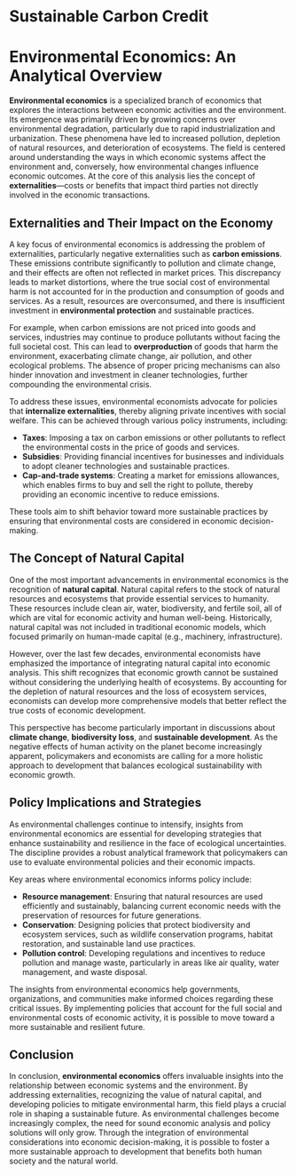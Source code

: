 # Sustainable Carbon Credit

# Environmental Economics: An Analytical Overview

**Environmental economics** is a specialized branch of economics that explores the interactions between economic activities and the environment. Its emergence was primarily driven by growing concerns over environmental degradation, particularly due to rapid industrialization and urbanization. These phenomena have led to increased pollution, depletion of natural resources, and deterioration of ecosystems. The field is centered around understanding the ways in which economic systems affect the environment and, conversely, how environmental changes influence economic outcomes. At the core of this analysis lies the concept of **externalities**—costs or benefits that impact third parties not directly involved in the economic transactions.

## Externalities and Their Impact on the Economy

A key focus of environmental economics is addressing the problem of externalities, particularly negative externalities such as **carbon emissions**. These emissions contribute significantly to pollution and climate change, and their effects are often not reflected in market prices. This discrepancy leads to market distortions, where the true social cost of environmental harm is not accounted for in the production and consumption of goods and services. As a result, resources are overconsumed, and there is insufficient investment in **environmental protection** and sustainable practices.

For example, when carbon emissions are not priced into goods and services, industries may continue to produce pollutants without facing the full societal cost. This can lead to **overproduction** of goods that harm the environment, exacerbating climate change, air pollution, and other ecological problems. The absence of proper pricing mechanisms can also hinder innovation and investment in cleaner technologies, further compounding the environmental crisis.

To address these issues, environmental economists advocate for policies that **internalize externalities**, thereby aligning private incentives with social welfare. This can be achieved through various policy instruments, including:

- **Taxes**: Imposing a tax on carbon emissions or other pollutants to reflect the environmental costs in the price of goods and services.
- **Subsidies**: Providing financial incentives for businesses and individuals to adopt cleaner technologies and sustainable practices.
- **Cap-and-trade systems**: Creating a market for emissions allowances, which enables firms to buy and sell the right to pollute, thereby providing an economic incentive to reduce emissions.

These tools aim to shift behavior toward more sustainable practices by ensuring that environmental costs are considered in economic decision-making.

## The Concept of Natural Capital

One of the most important advancements in environmental economics is the recognition of **natural capital**. Natural capital refers to the stock of natural resources and ecosystems that provide essential services to humanity. These resources include clean air, water, biodiversity, and fertile soil, all of which are vital for economic activity and human well-being. Historically, natural capital was not included in traditional economic models, which focused primarily on human-made capital (e.g., machinery, infrastructure). 

However, over the last few decades, environmental economists have emphasized the importance of integrating natural capital into economic analysis. This shift recognizes that economic growth cannot be sustained without considering the underlying health of ecosystems. By accounting for the depletion of natural resources and the loss of ecosystem services, economists can develop more comprehensive models that better reflect the true costs of economic development.

This perspective has become particularly important in discussions about **climate change**, **biodiversity loss**, and **sustainable development**. As the negative effects of human activity on the planet become increasingly apparent, policymakers and economists are calling for a more holistic approach to development that balances ecological sustainability with economic growth.

## Policy Implications and Strategies

As environmental challenges continue to intensify, insights from environmental economics are essential for developing strategies that enhance sustainability and resilience in the face of ecological uncertainties. The discipline provides a robust analytical framework that policymakers can use to evaluate environmental policies and their economic impacts.

Key areas where environmental economics informs policy include:

- **Resource management**: Ensuring that natural resources are used efficiently and sustainably, balancing current economic needs with the preservation of resources for future generations.
- **Conservation**: Designing policies that protect biodiversity and ecosystem services, such as wildlife conservation programs, habitat restoration, and sustainable land use practices.
- **Pollution control**: Developing regulations and incentives to reduce pollution and manage waste, particularly in areas like air quality, water management, and waste disposal.

The insights from environmental economics help governments, organizations, and communities make informed choices regarding these critical issues. By implementing policies that account for the full social and environmental costs of economic activity, it is possible to move toward a more sustainable and resilient future.

## Conclusion

In conclusion, **environmental economics** offers invaluable insights into the relationship between economic systems and the environment. By addressing externalities, recognizing the value of natural capital, and developing policies to mitigate environmental harm, this field plays a crucial role in shaping a sustainable future. As environmental challenges become increasingly complex, the need for sound economic analysis and policy solutions will only grow. Through the integration of environmental considerations into economic decision-making, it is possible to foster a more sustainable approach to development that benefits both human society and the natural world.

